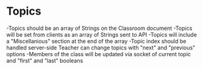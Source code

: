 # Topics

-Topics should be an array of Strings on the Classroom document
-Topics will be set from clients as an array of Strings sent to API
-Topics will include a "Miscellanious" section  at the end of the array
-Topic index should be handled server-side
Teacher can change topics with "next" and "previous" options
-Members of the class will be updated via socket of current topic and "first" and "last" booleans
